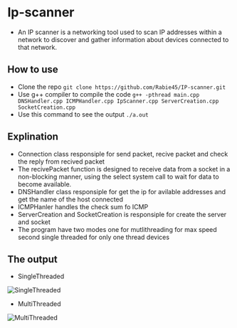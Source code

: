 # Ip-scanner
- An IP scanner is a networking tool used to scan IP addresses within a network to discover and gather information about devices connected to that network.

## How to use
- Clone the repo ```git clone https://github.com/Rabie45/IP-scanner.git```
- Use g++ compiler to compile the code ```g++ -pthread main.cpp DNSHandler.cpp ICMPHandler.cpp IpScanner.cpp ServerCreation.cpp SocketCreation.cpp```
- Use this command to see the output ```./a.out```

## Explination
- Connection class responsiple for send packet, recive packet and check the reply from recived packet
- The recivePacket function is designed to receive data from a socket in a non-blocking manner, using the select system call to wait for data to become available.
- DNSHandler class responsiple for get the ip for avilable addresses and get the name of the host connected
- ICMPHanler handles the check sum fo ICMP
- ServerCreation and SocketCreation is responsiple for create the server and socket
- The program have two modes one for mutlithreading for max speed second single threaded for only one thread devices

## The output 
- SingleThreaded

![SingleThreaded](https://github.com/user-attachments/assets/f650b185-f897-46fd-891d-69be3b733b4a)

- MultiThreaded

![MultiThreaded](https://github.com/user-attachments/assets/1fbcc1fb-ac15-40be-b0f7-b36a892e43f7)
